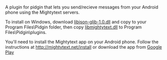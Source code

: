 A plugin for pidgin that lets you send/recieve messages from your Android phone using the Mightytext servers.

To install on Windows, download [libjson-glib-1.0.dll](https://pidgin-mightytext.googlecode.com/svn/trunk/dlls/libjson-glib-1.0.dll) and copy to your Program Files\Pidgin folder, then copy [libmightytext.dll](https://pidgin-mightytext.googlecode.com/svn/trunk/dlls/libmightytext.dll) to Program Files\Pidgin\plugins.

You'll need to install the Mightytext app on your Android phone.  Follow the instructions at http://mightytext.net/install or download the app from [Google Play](https://play.google.com/store/apps/details?id=com.texty.sms)